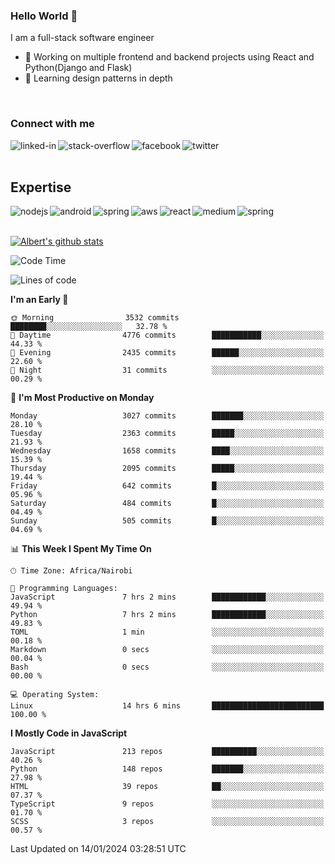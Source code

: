 

### Hello World 👋
I am a full-stack software engineer
- 🔭 Working on multiple frontend and backend projects using React and Python(Django and Flask)
- 🌱 Learning design patterns in depth

<br>

### Connect with me

[<img align="left" alt="linked-in" src="https://img.shields.io/badge/linkedin-%230077B5.svg?&style=for-the-badge&logo=linkedin&logoColor=white" />](https://www.linkedin.com/in/albert-byrone/)

<!-- [<img align="left" alt="medium" src="https://img.shields.io/badge/medium-%2312100E.svg?&style=for-the-badge&logo=medium&logoColor=white" />](https://56faisal.medium.com/) -->

[<img align="left" alt="stack-overflow" src="https://img.shields.io/badge/stack%20overflow-FE7A16?logo=stack-overflow&logoColor=white&style=for-the-badge" />](https://stackoverflow.com/users/11916317/albert-byrone)

[<img align="left" alt="facebook" src="https://img.shields.io/badge/facebook-%231877F2.svg?&style=for-the-badge&logo=facebook&logoColor=white" />](https://web.facebook.com/albert.byrone.1/)

[<img align="left" alt="twitter" src="https://img.shields.io/badge/twitter-%231DA1F2.svg?&style=for-the-badge&logo=twitter&logoColor=white" />](https://twitter.com/byrone_albert)

<br>

<br>

## Expertise
<img align="left" alt="nodejs" src="https://img.shields.io/badge/python%20-%2343853D.svg?&style=for-the-badge&logo=node.js&logoColor=white" />
<img align="left" alt="android" src="https://img.shields.io/badge/Flask-3DDC84?logo=android&logoColor=white&style=for-the-badge" />
<img align="left" alt="spring" src="https://img.shields.io/badge/drf%20-%236DB33F.svg?&style=for-the-badge&logo=spring&logoColor=white" />
<img align="left" alt="aws" src="https://img.shields.io/badge/django%20AWS-%23232F3E?logo=amazon-aws&logoColor=white&style=for-the-badge" />
<img align="left" alt="react" src="https://img.shields.io/badge/react%20-%2320232a.svg?&style=for-the-badge&logo=react&logoColor=%2361DAFB" />
<img align="left" alt="medium" src="https://img.shields.io/badge/Angular-%23316192.svg?&style=for-the-badge&logo=postgresql&logoColor=white" />
<img align="left" alt="spring" src="https://img.shields.io/badge/Javascript%20-%236DB33F.svg?&style=for-the-badge&logo=spring&logoColor=white" />
<br>
<br>


[![Albert's github stats](https://github-readme-stats.vercel.app/api?username=Albert-Byrone&count_private=true&show_icons=true&theme=radical&hide_rank=false)](https://github.com/anuraghazra/github-readme-stats)

<!-- [![Top Langs](https://github-readme-stats.vercel.app/api/top-langs/?username=Albert-Byrone&layout=compact)](https://github.com/anuraghazra/github-readme-stats) -->

<!--
**Albert-Byrone/Albert-Byrone** is a ✨ _special_ ✨ repository because its `README.md` (this file) appears on your GitHub profile.

Here are some ideas to get you started:

- 🔭 I’m currently working on ...
- 🌱 I’m currently learning ...
- 👯 I’m looking to collaborate on ...
- 🤔 I’m looking for help with ...
- 💬 Ask me about ...
- 📫 How to reach me: ...
- 😄 Pronouns: ...
- ⚡ Fun fact: ...
-->


<!--START_SECTION:waka-->
![Code Time](http://img.shields.io/badge/Code%20Time-962%20hrs%203%20mins-blue)

![Lines of code](https://img.shields.io/badge/From%20Hello%20World%20I%27ve%20Written-63.0%20million%20lines%20of%20code-blue)

**I'm an Early 🐤** 

```text
🌞 Morning                3532 commits        ████████░░░░░░░░░░░░░░░░░   32.78 % 
🌆 Daytime                4776 commits        ███████████░░░░░░░░░░░░░░   44.33 % 
🌃 Evening                2435 commits        ██████░░░░░░░░░░░░░░░░░░░   22.60 % 
🌙 Night                  31 commits          ░░░░░░░░░░░░░░░░░░░░░░░░░   00.29 % 
```
📅 **I'm Most Productive on Monday** 

```text
Monday                   3027 commits        ███████░░░░░░░░░░░░░░░░░░   28.10 % 
Tuesday                  2363 commits        █████░░░░░░░░░░░░░░░░░░░░   21.93 % 
Wednesday                1658 commits        ████░░░░░░░░░░░░░░░░░░░░░   15.39 % 
Thursday                 2095 commits        █████░░░░░░░░░░░░░░░░░░░░   19.44 % 
Friday                   642 commits         █░░░░░░░░░░░░░░░░░░░░░░░░   05.96 % 
Saturday                 484 commits         █░░░░░░░░░░░░░░░░░░░░░░░░   04.49 % 
Sunday                   505 commits         █░░░░░░░░░░░░░░░░░░░░░░░░   04.69 % 
```


📊 **This Week I Spent My Time On** 

```text
🕑︎ Time Zone: Africa/Nairobi

💬 Programming Languages: 
JavaScript               7 hrs 2 mins        ████████████░░░░░░░░░░░░░   49.94 % 
Python                   7 hrs 2 mins        ████████████░░░░░░░░░░░░░   49.83 % 
TOML                     1 min               ░░░░░░░░░░░░░░░░░░░░░░░░░   00.18 % 
Markdown                 0 secs              ░░░░░░░░░░░░░░░░░░░░░░░░░   00.04 % 
Bash                     0 secs              ░░░░░░░░░░░░░░░░░░░░░░░░░   00.00 % 

💻 Operating System: 
Linux                    14 hrs 6 mins       █████████████████████████   100.00 % 
```

**I Mostly Code in JavaScript** 

```text
JavaScript               213 repos           ██████████░░░░░░░░░░░░░░░   40.26 % 
Python                   148 repos           ███████░░░░░░░░░░░░░░░░░░   27.98 % 
HTML                     39 repos            ██░░░░░░░░░░░░░░░░░░░░░░░   07.37 % 
TypeScript               9 repos             ░░░░░░░░░░░░░░░░░░░░░░░░░   01.70 % 
SCSS                     3 repos             ░░░░░░░░░░░░░░░░░░░░░░░░░   00.57 % 
```




 Last Updated on 14/01/2024 03:28:51 UTC
<!--END_SECTION:waka-->
